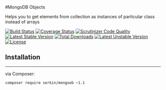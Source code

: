 #MongoDB Objects

Helps you to get elements from collection as instances of particular class instead of arrays

[![Build Status](https://img.shields.io/travis/serkin/mongoob.svg?style=flat-square)](https://travis-ci.org/serkin/parser)
[![Coverage Status](https://img.shields.io/scrutinizer/coverage/g/serkin/mongoob.svg?style=flat-square)](https://scrutinizer-ci.com/g/serkin/mongoob/code-structure)
[![Scrutinizer Code Quality](https://img.shields.io/scrutinizer/g/serkin/mongoob.svg?style=flat-square)](https://scrutinizer-ci.com/g/serkin/mongoob/?branch=master)
[![Latest Stable Version](https://poser.pugx.org/serkin/mongoob/v/stable)](https://packagist.org/packages/serkin/mongoob)
[![Total Downloads](https://poser.pugx.org/serkin/mongoob/downloads)](https://packagist.org/packages/serkin/mongoob)
[![Latest Unstable Version](https://poser.pugx.org/serkin/mongoob/v/unstable)](https://packagist.org/packages/serkin/mongoob)
[![License](https://poser.pugx.org/serkin/mongoob/license)](https://packagist.org/packages/serkin/mongoob)

## Installation
---
via Composer:

```
composer require serkin/mongoob ~1.1
```
